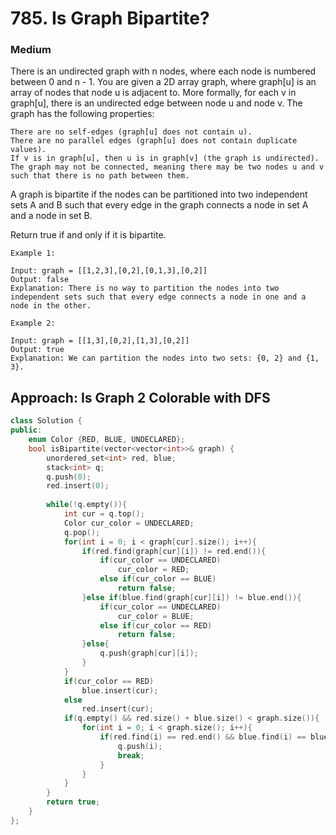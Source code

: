 # 785. Is Graph Bipartite?
### Medium

There is an undirected graph with n nodes, where each node is numbered between 0 and n - 1. You are given a 2D array graph, where graph[u] is an array of nodes that node u is adjacent to. More formally, for each v in graph[u], there is an undirected edge between node u and node v. The graph has the following properties:

    There are no self-edges (graph[u] does not contain u).
    There are no parallel edges (graph[u] does not contain duplicate values).
    If v is in graph[u], then u is in graph[v] (the graph is undirected).
    The graph may not be connected, meaning there may be two nodes u and v such that there is no path between them.

A graph is bipartite if the nodes can be partitioned into two independent sets A and B such that every edge in the graph connects a node in set A and a node in set B.

Return true if and only if it is bipartite.

    Example 1:

    Input: graph = [[1,2,3],[0,2],[0,1,3],[0,2]]
    Output: false
    Explanation: There is no way to partition the nodes into two independent sets such that every edge connects a node in one and a node in the other.

    Example 2:

    Input: graph = [[1,3],[0,2],[1,3],[0,2]]
    Output: true
    Explanation: We can partition the nodes into two sets: {0, 2} and {1, 3}.

## Approach: Is Graph 2 Colorable with DFS
```cpp
class Solution {
public:
    enum Color {RED, BLUE, UNDECLARED};
    bool isBipartite(vector<vector<int>>& graph) {
        unordered_set<int> red, blue;
        stack<int> q;
        q.push(0);
        red.insert(0);
        
        while(!q.empty()){
            int cur = q.top();
            Color cur_color = UNDECLARED;
            q.pop();
            for(int i = 0; i < graph[cur].size(); i++){
                if(red.find(graph[cur][i]) != red.end()){
                    if(cur_color == UNDECLARED)
                        cur_color = RED;
                    else if(cur_color == BLUE)
                        return false;
                }else if(blue.find(graph[cur][i]) != blue.end()){
                    if(cur_color == UNDECLARED)
                        cur_color = BLUE;
                    else if(cur_color == RED)
                        return false;
                }else{
                    q.push(graph[cur][i]);
                }
            }
            if(cur_color == RED)
                blue.insert(cur);
            else
                red.insert(cur);
            if(q.empty() && red.size() + blue.size() < graph.size()){
                for(int i = 0; i < graph.size(); i++){
                    if(red.find(i) == red.end() && blue.find(i) == blue.end()){
                        q.push(i);
                        break;
                    }
                }
            }
        }
        return true;
    }
};
```